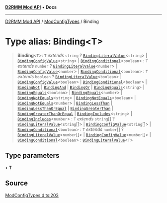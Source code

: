 [**D2RMM Mod API**](../../index.md) • **Docs**

***

[D2RMM Mod API](../../modules.md) / [ModConfigTypes](../index.md) / Binding

# Type alias: Binding\<T\>

> **Binding**\<`T`\>: `T` *extends* `string` ? [`BindingLiteralValue`](BindingLiteralValue.md)\<`string`\> \| [`BindingConfigValue`](BindingConfigValue.md)\<`string`\> \| [`BindingConditional`](BindingConditional.md)\<`boolean`\> : `T` *extends* `number` ? [`BindingLiteralValue`](BindingLiteralValue.md)\<`number`\> \| [`BindingConfigValue`](BindingConfigValue.md)\<`number`\> \| [`BindingConditional`](BindingConditional.md)\<`boolean`\> : `T` *extends* `boolean` ? [`BindingLiteralValue`](BindingLiteralValue.md)\<`boolean`\> \| [`BindingConfigValue`](BindingConfigValue.md)\<`boolean`\> \| [`BindingConditional`](BindingConditional.md)\<`boolean`\> \| [`BindingNot`](BindingNot.md) \| [`BindingAnd`](BindingAnd.md) \| [`BindingOr`](BindingOr.md) \| [`BindingEquals`](BindingEquals.md)\<`string`\> \| [`BindingEquals`](BindingEquals.md)\<`boolean`\> \| [`BindingEquals`](BindingEquals.md)\<`number`\> \| [`BindingNotEquals`](BindingNotEquals.md)\<`string`\> \| [`BindingNotEquals`](BindingNotEquals.md)\<`boolean`\> \| [`BindingNotEquals`](BindingNotEquals.md)\<`number`\> \| [`BindingLessThan`](BindingLessThan.md) \| [`BindingLessThanOrEqual`](BindingLessThanOrEqual.md) \| [`BindingGreaterThan`](BindingGreaterThan.md) \| [`BindingGreaterThanOrEqual`](BindingGreaterThanOrEqual.md) \| [`BindingIncludes`](BindingIncludes.md)\<`string`\> \| [`BindingIncludes`](BindingIncludes.md)\<`number`\> : `T` *extends* `string`[] ? [`BindingLiteralValue`](BindingLiteralValue.md)\<`string`[]\> \| [`BindingConfigValue`](BindingConfigValue.md)\<`string`[]\> \| [`BindingConditional`](BindingConditional.md)\<`boolean`\> : `T` *extends* `number`[] ? [`BindingLiteralValue`](BindingLiteralValue.md)\<`number`[]\> \| [`BindingConfigValue`](BindingConfigValue.md)\<`number`[]\> \| [`BindingConditional`](BindingConditional.md)\<`boolean`\> : [`BindingLiteralValue`](BindingLiteralValue.md)\<`T`\>

## Type parameters

• **T**

## Source

[ModConfigTypes.d.ts:203](https://github.com/olegbl/d2rmm/blob/7b50646c3690465cf5277007fc3d5d33286edb15/src/renderer/ModConfigTypes.d.ts#L203)
